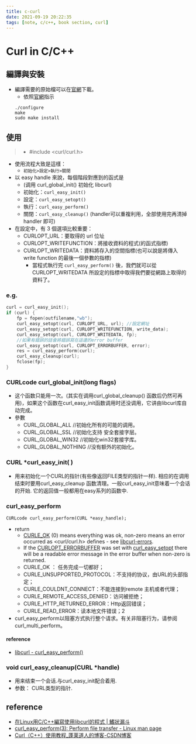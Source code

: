 ```yaml
---
title: c-curl
date: 2021-09-19 20:22:35
tags: [note, c/c++, book section, curl]
---
```


# Curl in C/C++

## 編譯與安裝
- 編譯需要的原始檔可以在[官網](https://curl.haxx.se/download.html)下載。
    - 依照[官網](https://curl.haxx.se/docs/install.html)指示
    ```clike
    ./configure
    make
    sudo make install
    ```
<!--more-->
## 使用
> - #include <curl/curl.h>
- 使用流程大致是這樣：  
    - `初始化>設定>執行>關閉  `
- 以 easy handle 來說，每個階段對應到的函式是  
    - (调用 curl_global_init() 初始化 libcurl)
    * 初始化：`curl_easy_init()`  
    * 設定：`curl_easy_setopt()`  
    * 執行：`curl_easy_perform()`  
    * 關閉：`curl_easy_cleanup()` (handler可以重複利用，全部使用完再清掉 handler 即可)
- 在設定中，有 3 個選項比較重要：  
    * CURLOPT_URL：要取得的 url 位址  
    * CURLOPT_WRITEFUNCTION：將接收資料的程式(的函式指標)  
    * CURLOPT_WRITEDATA：資料將存入的空間指標(也可以說是將傳入 write function 的最後一個參數的指標)
        * 當程式執行完 `curl_easy_perform()` 後，我們就可以從 CURLOPT_WRITEDATA 所設定的指標中取得我們要從網路上取得的資料了。

### e.g.
```c
curl = curl_easy_init();
if (curl) {
    fp = fopen(outfilename,"wb");
    curl_easy_setopt(curl, CURLOPT_URL, url); //設定網址
    curl_easy_setopt(curl, CURLOPT_WRITEFUNCTION, write_data);
    curl_easy_setopt(curl, CURLOPT_WRITEDATA, fp);
    //如果有錯誤的話會將錯誤寫在這邊的error buffer
    curl_easy_setopt(curl, CURLOPT_ERRORBUFFER, error);
    res = curl_easy_perform(curl);
    curl_easy_cleanup(curl);
    fclose(fp);
}
```

### CURLcode curl_global_init(long flags)
- 这个函数只能用一次。(其实在调用curl_global_cleanup() 函数后仍然可再用)，如果这个函数在curl_easy_init函数调用时还没调用，它讲由libcurl库自动完成。
- 參數
    *  CURL_GLOBAL_ALL                  //初始化所有的可能的调用。
    *  CURL_GLOBAL_SSL                 //初始化支持 安全套接字层。
    *  CURL_GLOBAL_WIN32             //初始化win32套接字库。
    *  CURL_GLOBAL_NOTHING       //没有额外的初始化。

### CURL *curl_easy_init( )
- 用来初始化一个CURL的指针(有些像返回FILE类型的指针一样). 相应的在调用结束时要用curl_easy_cleanup 函数清理。一般curl_easy_init意味着一个会话的开始. 它的返回值一般都用在easy系列的函数中.


### curl_easy_perform
`CURLcode curl_easy_perform(CURL *easy_handle);`
- return
    - [CURLE_OK](https://curl.se/libcurl/c/libcurl-errors.html#CURLEOK) (0) means everything was ok, non-zero means an error occurred as <curl/curl.h> defines - see [libcurl-errors](https://curl.se/libcurl/c/libcurl-errors.html).
    - If the [CURLOPT_ERRORBUFFER](https://curl.se/libcurl/c/CURLOPT_ERRORBUFFER.html) was set with [curl\_easy\_setopt](https://curl.se/libcurl/c/curl_easy_setopt.html) there will be a readable error message in the error buffer when non-zero is returned.
    - CURLE_OK ： 任务完成一切都好；
    * CURLE_UNSUPPORTED_PROTOCOL：不支持的协议，由URL的头部指定；
    * CURLE_COULDNT_CONNECT：不能连接到remote 主机或者代理；
    * CURLE_REMOTE_ACCESS_DENIED：访问被拒绝；
    * CURLE_HTTP_RETURNED_ERROR：Http返回错误；
    * CURLE_READ_ERROR：读本地文件错误；2
- curl_easy_perform以阻塞方式执行整个请求。有关非阻塞行为，请参阅curl_multi_perform。
#### reference
- [libcurl - curl_easy_perform()](https://curl.se/libcurl/c/curl_easy_perform.html)

### void curl_easy_cleanup(CURL *handle)
- 用来结束一个会话.与curl_easy_init配合着用. 
- 参数： CURL类型的指针.

## reference
- [在Linux用C/C++編寫使用libcurl的程式 | 鰭狀漏斗](https://vrabe.tw/blog/using-libcurl-in-c-or-cpp-in-linux/)
- [curl_easy_perform(3): Perform file transfer - Linux man page](https://linux.die.net/man/3/curl_easy_perform)
- [Curl（C++）使用教程_蓬莱道人的博客-CSDN博客](https://blog.csdn.net/MOU_IT/article/details/96457666)